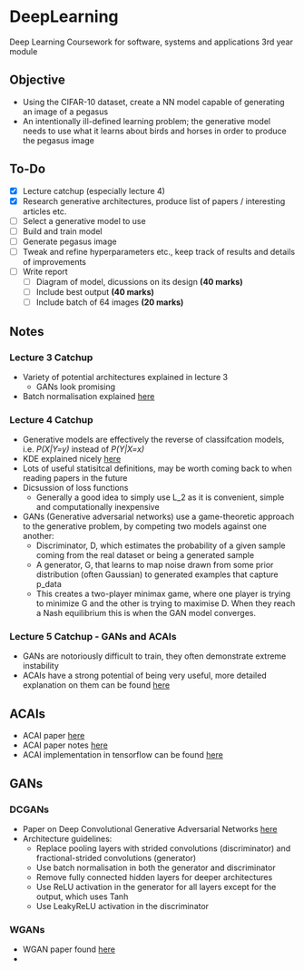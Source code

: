 # DeepLearning
Deep Learning Coursework for software, systems and applications 3rd year module

## Objective 
- Using the CIFAR-10 dataset, create a NN model capable of generating an image of a pegasus
- An intentionally ill-defined learning problem; the generative model needs to use what it learns about birds and horses in order to produce the pegasus image

## To-Do
- [x] Lecture catchup (especially lecture 4)
- [x] Research generative architectures, produce list of papers / interesting articles etc.
- [ ] Select a generative model to use
- [ ] Build and train model
- [ ] Generate pegasus image
- [ ] Tweak and refine hyperparameters etc., keep track of results and details of improvements
- [ ] Write report
  - [ ] Diagram of model, dicussions on its design **(40 marks)**
  - [ ] Include best output **(40 marks)** 
  - [ ] Include batch of 64 images **(20 marks)**

## Notes
### Lecture 3 Catchup 
- Variety of potential architectures explained in lecture 3
  - GANs look promising
- Batch normalisation explained [here](https://deeplizard.com/learn/video/dXB-KQYkzNU)

### Lecture 4 Catchup
- Generative models are effectively the reverse of classifcation models, i.e. *P(X|Y=y)* instead of *P(Y|X=x)*
- KDE explained nicely [here](https://mathisonian.github.io/kde/)
- Lots of useful statisitcal definitions, may be worth coming back to when reading papers in the future
- Dicsussion of loss functions
  - Generally a good idea to simply use L_2 as it is convenient, simple and computationally inexpensive
- GANs (Generative adversarial networks) use a game-theoretic approach to the generative problem, by competing two models against one another:
  - Discriminator, D, which estimates the probability of a given sample coming from the real dataset or being a generated sample
  - A generator, G, that learns to map noise drawn from some prior distribution (often Gaussian) to generated examples that capture p_data
  - This creates a two-player minimax game, where one player is trying to minimize G and the other is trying to maximise D. When they reach a Nash equilibrium this is when the GAN model converges.


### Lecture 5 Catchup - GANs and ACAIs
- GANs are notoriously difficult to train, they often demonstrate extreme instability
- ACAIs have a strong potential of being very useful, more detailed explanation on them can be found [here](https://www.kdnuggets.com/2019/03/interpolation-autoencoders-adversarial-regularizer.html)


## ACAIs
- ACAI paper [here](https://arxiv.org/pdf/1807.07543.pdf)
- ACAI paper notes [here](https://www.kdnuggets.com/2019/03/interpolation-autoencoders-adversarial-regularizer.html)
- ACAI implementation in tensorflow can be found [here](https://github.com/brain-research/acai)

## GANs
### DCGANs
- Paper on Deep Convolutional Generative Adversarial Networks [here](https://arxiv.org/pdf/1511.06434.pdf)
- Architecture guidelines:
  - Replace pooling layers with strided convolutions (discriminator) and fractional-strided convolutions (generator)
  - Use batch normalisation in both the generator and discriminator
  - Remove fully connected hidden layers for deeper architectures
  - Use ReLU activation in the generator for all layers except for the output, which uses Tanh
  - Use LeakyReLU activation in the discriminator
  
### WGANs 
- WGAN paper found [here](https://arxiv.org/pdf/1701.07875.pdf)
- 
  